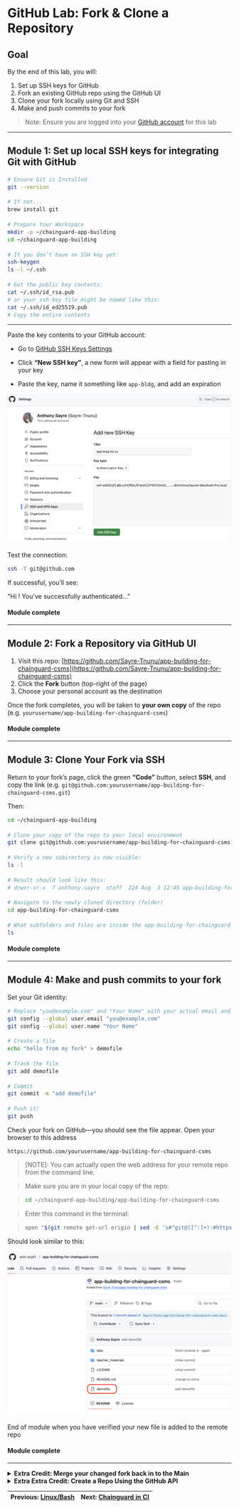 # GitHub Lab: Fork & Clone a Repository

## Goal

By the end of this lab, you will:

1. Set up SSH keys for GitHub  
2. Fork an existing GitHub repo using the GitHub UI  
3. Clone your fork locally using Git and SSH  
4. Make and push commits to your fork  
> Note: Ensure you are logged into your [GitHub account](https://github.com/login) for this lab

---

## Module 1: Set up local SSH keys for integrating Git with GitHub

```bash
# Ensure Git is Installed
git --version

# If not...
brew install git

# Prepare Your Workspace
mkdir -p ~/chainguard-app-building
cd ~/chainguard-app-building

# If you don’t have an SSH key yet:
ssh-keygen
ls -l ~/.ssh

# Get the public key contents:
cat ~/.ssh/id_rsa.pub
# or your ssh key file might be named like this:
cat ~/.ssh/id_ed25519.pub
# Copy the entire contents

```

---

Paste the key contents to your GitHub account:

- Go to [GitHub SSH Keys Settings](https://github.com/settings/keys)

- Click **“New SSH key”**, a new form will appear with a field for pasting in your key

- Paste the key, name it something like `app-bldg`, and add an expiration

![image](ssh_key2.png?)

Test the connection:

```bash
ssh -T git@github.com
```

If successful, you’ll see:

"Hi <your-username>! You've successfully authenticated..."

#### Module complete

---

## Module 2: Fork a Repository via GitHub UI

1. Visit this repo: [https://github.com/Sayre-Tnunu/app-building-for-chainguard-csms](https://github.com/Sayre-Tnunu/app-building-for-chainguard-csms)
2. Click the **Fork** button (top-right of the page)
3. Choose your personal account as the destination

Once the fork completes, you will be taken to **your own copy** of the repo (e.g. `yourusername/app-building-for-chainguard-csms`)


#### Module complete

---

## Module 3: Clone Your Fork via SSH

Return to your fork’s page, click the green **“Code”** button, select **SSH**, and copy the link (e.g. `git@github.com:yourusername/app-building-for-chainguard-csms.git`)

Then:

```bash
cd ~/chainguard-app-building

# Clone your copy of the repo to your local environment
git clone git@github.com:yourusername/app-building-for-chainguard-csms.git

# Verify a new subirectory is now visible:
ls -l

# Result should look like this:
# drwxr-xr-x  7 anthony.sayre  staff  224 Aug  3 12:45 app-building-for-chainguard-csms

# Navigate to the newly cloned directory (folder)
cd app-building-for-chainguard-csms

# What subfolders and files are inside the app-building-for-chainguard-csms folder?
ls 

```

#### Module complete

---

## Module 4: Make and push commits to your fork 

Set your Git identity:


```bash
# Replace "you@example.com" and "Your Name" with your actual email and name (doesn't have to be a real email)
git config --global user.email "you@example.com"
git config --global user.name "Your Name"

# Create a file
echo "hello from my fork" > demofile

# Track the file
git add demofile

# Commit
git commit -m "add demofile"

# Push it!
git push
```

Check your fork on GitHub—you should see the file appear. Open your browser to this address

```http
https://github.com/yourusername/app-building-for-chainguard-csms
```

> [NOTE]: You can actually open the web address for your remote repo from the command line. 

> Make sure you are in your local copy of the repo:

> ```bash
> cd ~/chainguard-app-building/app-building-for-chainguard-csms
>```

> Enter this command in the terminal:

> ```bash
> open "$(git remote get-url origin | sed -E 's#^git@([^:]+):#https://\1/#; s#\.git$##')"
> ```


Should look similar to this:

![image](verifynewfile.png?)


End of module when you have verified your new file is added to the remote repo

#### Module complete

---


<details>
<summary><strong>Extra Credit: Merge your changed fork back in to the Main</strong></summary>



</details>

<details>
<summary><strong>Extra Extra Credit: Create a Repo Using the GitHub API</strong></summary>

## Create a Repo Using the GitHub API

You can also create a GitHub repository programmatically using the GitHub API. This is useful for automation or scripting use cases.

### Step 1: Create a GitHub Personal Access Token

- Log in to [GitHub](https://github.com/login)
- Navigate to [https://github.com/settings/tokens](https://github.com/settings/tokens)
- Click **"Generate new token (classic)"**

![image](classic-api-token.png?)

- Select the `repo` scope and set a short expiration

![image](classic-api-token-settings.png?)

- Copy the token (you will only see it once)

### Step 2: Store the token as an environment variable

```bash
# Open your shell config (e.g., ~/.zshrc)
open -a TextEdit ~/.zshrc

# Add this line to the end, using your actual token
export GITHUB_API_TOKEN="ghp_YourActualTokenHere"

# Apply the update
source ~/.zshrc
```

### Step 3: Use curl to create a new GitHub repo

```bash
cd ~/chainguard-app-building

curl \
  -X POST \
  -H "Authorization: token ${GITHUB_API_TOKEN}" \
  -H "Accept: application/vnd.github.v3+json" \
  https://api.github.com/user/repos \
  -d '{
    "name": "mywebserver",
    "auto_init": true,
    "private": false
  }' \
  | tee repo_metadata.json
```

### Step 4: Clone your new repo

```bash
# If you have jq installed:
brew install jq

git clone $(jq -r '.ssh_url' repo_metadata.json)

cd mywebserver
```

Congratulations! You now have a repo created and cloned entirely through automation!

</details>

| Previous: [Linux/Bash](/labs/00_bash_cloudshell) | Next: [Chainguard in CI](/labs/01a_chainguard_ci) |
|-------------------------------------------:|:--------------------------------------------------|